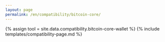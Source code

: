 ```yaml
---
layout: page
permalink: /en/compatibility/bitcoin-core/
---
```

{% assign tool = site.data.compatibility.bitcoin-core-wallet %}
{% include templates/compatibility-page.md %}
